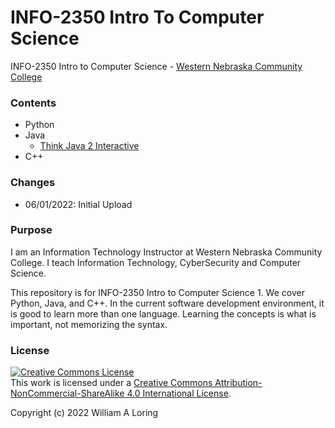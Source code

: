 # INFO-2350 Intro To Computer Science
INFO-2350 Intro to Computer Science - [Western Nebraska Community College](https://www.wncc.edu)

### Contents
- Python
- Java
  - [Think Java 2 Interactive](https://books.trinket.io/thinkjava2/)
- C++

### Changes
- 06/01/2022: Initial Upload

### Purpose
I am an Information Technology Instructor at Western Nebraska Community College. I teach Information Technology, CyberSecurity and Computer Science.

This repository is for INFO-2350 Intro to Computer Science 1. We cover Python, Java, and C++. In the current software development environment, it is good to learn more than one language. Learning the concepts is what is important, not memorizing the syntax.


### License
<a rel="license" href="http://creativecommons.org/licenses/by-nc-sa/4.0/"><img alt="Creative Commons License" style="border-width:0" src="https://i.creativecommons.org/l/by-nc-sa/4.0/88x31.png" /></a><br />This work is licensed under a <a rel="license" href="http://creativecommons.org/licenses/by-nc-sa/4.0/">Creative Commons Attribution-NonCommercial-ShareAlike 4.0 International License</a>.

Copyright (c) 2022 William A Loring